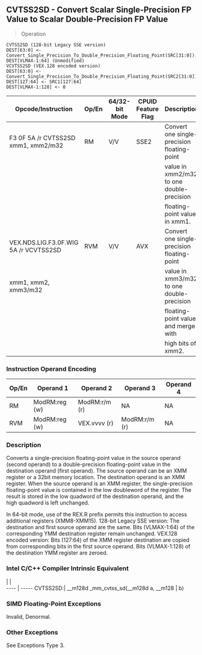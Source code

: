 ## CVTSS2SD - Convert Scalar Single-Precision FP Value to Scalar Double-Precision FP Value

> Operation

``` slim
CVTSS2SD (128-bit Legacy SSE version)
DEST[63:0] <- Convert_Single_Precision_To_Double_Precision_Floating_Point(SRC[31:0]);
DEST[VLMAX-1:64] (Unmodified)
VCVTSS2SD (VEX.128 encoded version)
DEST[63:0] <- Convert_Single_Precision_To_Double_Precision_Floating_Point(SRC2[31:0])
DEST[127:64] <- SRC1[127:64]
DEST[VLMAX-1:128] <- 0

```

 Opcode/Instruction                   | Op/En| 64/32-bit Mode| CPUID Feature Flag| Description                                
 ---  | --- | --- | --- | ---
 F3 0F 5A /r CVTSS2SD xmm1, xmm2/m32  | RM   | V/V           | SSE2              | Convert one single-precision floating-point
                                      |      |               |                   | value in xmm2/m32 to one double-precision  
                                      |      |               |                   | floating-point value in xmm1.              
 VEX.NDS.LIG.F3.0F.WIG 5A /r VCVTSS2SD| RVM  | V/V           | AVX               | Convert one single-precision floating-point
 xmm1, xmm2, xmm3/m32                 |      |               |                   | value in xmm3/m32 to one double-precision  
                                      |      |               |                   | floating-point value and merge with        
                                      |      |               |                   | high bits of xmm2.                         

### Instruction Operand Encoding
 Op/En| Operand 1    | Operand 2    | Operand 3    | Operand 4
 ---  | --- | --- | --- | ---
 RM   | ModRM:reg (w)| ModRM:r/m (r)| NA           | NA       
 RVM  | ModRM:reg (w)| VEX.vvvv (r) | ModRM:r/m (r)| NA       

### Description
Converts a single-precision floating-point value in the source operand (second
operand) to a double-precision floating-point value in the destination operand
(first operand). The source operand can be an XMM register or a 32bit memory
location. The destination operand is an XMM register. When the source operand
is an XMM register, the single-precision floating-point value is contained in
the low doubleword of the register. The result is stored in the low quadword
of the destination operand, and the high quadword is left unchanged.

In 64-bit mode, use of the REX.R prefix permits this instruction to access additional
registers (XMM8-XMM15). 128-bit Legacy SSE version: The destination and first
source operand are the same. Bits (VLMAX-1:64) of the corresponding YMM destination
register remain unchanged. VEX.128 encoded version: Bits (127:64) of the XMM
register destination are copied from corresponding bits in the first source
operand. Bits (VLMAX-1:128) of the destination YMM register are zeroed.



### Intel C/C++ Compiler Intrinsic Equivalent
   | |  
---- | -----
 CVTSS2SD:| __m128d _mm_cvtss_sd(__m128d a, __m128
          | b)                                    

### SIMD Floating-Point Exceptions
Invalid, Denormal.


### Other Exceptions
See Exceptions Type 3.
